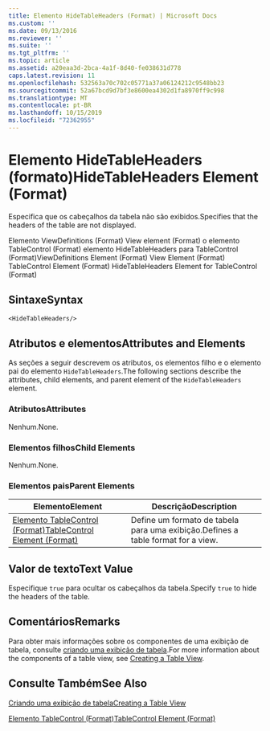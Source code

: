 ```yaml
---
title: Elemento HideTableHeaders (Format) | Microsoft Docs
ms.custom: ''
ms.date: 09/13/2016
ms.reviewer: ''
ms.suite: ''
ms.tgt_pltfrm: ''
ms.topic: article
ms.assetid: a20eaa3d-2bca-4a1f-8d40-fe038631d778
caps.latest.revision: 11
ms.openlocfilehash: 532563a70c702c05771a37a06124212c9548bb23
ms.sourcegitcommit: 52a67bcd9d7bf3e8600ea4302d1fa8970ff9c998
ms.translationtype: MT
ms.contentlocale: pt-BR
ms.lasthandoff: 10/15/2019
ms.locfileid: "72362955"
---
```

# <a name="hidetableheaders-element-format"></a><span data-ttu-id="9e511-102">Elemento HideTableHeaders (formato)</span><span class="sxs-lookup"><span data-stu-id="9e511-102">HideTableHeaders Element (Format)</span></span>

<span data-ttu-id="9e511-103">Especifica que os cabeçalhos da tabela não são exibidos.</span><span class="sxs-lookup"><span data-stu-id="9e511-103">Specifies that the headers of the table are not displayed.</span></span>

<span data-ttu-id="9e511-104">Elemento ViewDefinitions (Format) View element (Format) o elemento TableControl (Format) elemento HideTableHeaders para TableControl (Format)</span><span class="sxs-lookup"><span data-stu-id="9e511-104">ViewDefinitions Element (Format) View Element (Format) TableControl Element (Format) HideTableHeaders Element for TableControl (Format)</span></span>

## <a name="syntax"></a><span data-ttu-id="9e511-105">Sintaxe</span><span class="sxs-lookup"><span data-stu-id="9e511-105">Syntax</span></span>

```vb
<HideTableHeaders/>
```

## <a name="attributes-and-elements"></a><span data-ttu-id="9e511-106">Atributos e elementos</span><span class="sxs-lookup"><span data-stu-id="9e511-106">Attributes and Elements</span></span>

<span data-ttu-id="9e511-107">As seções a seguir descrevem os atributos, os elementos filho e o elemento pai do elemento `HideTableHeaders`.</span><span class="sxs-lookup"><span data-stu-id="9e511-107">The following sections describe the attributes, child elements, and parent element of the `HideTableHeaders` element.</span></span>

### <a name="attributes"></a><span data-ttu-id="9e511-108">Atributos</span><span class="sxs-lookup"><span data-stu-id="9e511-108">Attributes</span></span>

<span data-ttu-id="9e511-109">Nenhum.</span><span class="sxs-lookup"><span data-stu-id="9e511-109">None.</span></span>

### <a name="child-elements"></a><span data-ttu-id="9e511-110">Elementos filhos</span><span class="sxs-lookup"><span data-stu-id="9e511-110">Child Elements</span></span>

<span data-ttu-id="9e511-111">Nenhum.</span><span class="sxs-lookup"><span data-stu-id="9e511-111">None.</span></span>

### <a name="parent-elements"></a><span data-ttu-id="9e511-112">Elementos pais</span><span class="sxs-lookup"><span data-stu-id="9e511-112">Parent Elements</span></span>

|<span data-ttu-id="9e511-113">Elemento</span><span class="sxs-lookup"><span data-stu-id="9e511-113">Element</span></span>|<span data-ttu-id="9e511-114">Descrição</span><span class="sxs-lookup"><span data-stu-id="9e511-114">Description</span></span>|
|-------------|-----------------|
|[<span data-ttu-id="9e511-115">Elemento TableControl (Format)</span><span class="sxs-lookup"><span data-stu-id="9e511-115">TableControl Element (Format)</span></span>](./tablecontrol-element-format.md)|<span data-ttu-id="9e511-116">Define um formato de tabela para uma exibição.</span><span class="sxs-lookup"><span data-stu-id="9e511-116">Defines a table format for a view.</span></span>|

## <a name="text-value"></a><span data-ttu-id="9e511-117">Valor de texto</span><span class="sxs-lookup"><span data-stu-id="9e511-117">Text Value</span></span>

<span data-ttu-id="9e511-118">Especifique `true` para ocultar os cabeçalhos da tabela.</span><span class="sxs-lookup"><span data-stu-id="9e511-118">Specify `true` to hide the headers of the table.</span></span>

## <a name="remarks"></a><span data-ttu-id="9e511-119">Comentários</span><span class="sxs-lookup"><span data-stu-id="9e511-119">Remarks</span></span>

<span data-ttu-id="9e511-120">Para obter mais informações sobre os componentes de uma exibição de tabela, consulte [criando uma exibição de tabela](./creating-a-table-view.md).</span><span class="sxs-lookup"><span data-stu-id="9e511-120">For more information about the components of a table view, see [Creating a Table View](./creating-a-table-view.md).</span></span>

## <a name="see-also"></a><span data-ttu-id="9e511-121">Consulte Também</span><span class="sxs-lookup"><span data-stu-id="9e511-121">See Also</span></span>

[<span data-ttu-id="9e511-122">Criando uma exibição de tabela</span><span class="sxs-lookup"><span data-stu-id="9e511-122">Creating a Table View</span></span>](./creating-a-table-view.md)

[<span data-ttu-id="9e511-123">Elemento TableControl (Format)</span><span class="sxs-lookup"><span data-stu-id="9e511-123">TableControl Element (Format)</span></span>](./tablecontrol-element-format.md)
